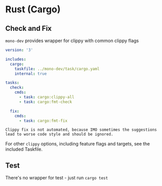 # Rust (Cargo)

## Check and Fix
`mono-dev` provides wrapper for clippy with common clippy flags

```yaml
version: '3'

includes:
  cargo:
    taskfile: ../mono-dev/task/cargo.yaml
    internal: true

tasks:
  check:
    cmds:
      - task: cargo:clippy-all
      - task: cargo:fmt-check

  fix:
    cmds:
      - task: cargo:fmt-fix
```

```admonish note
Clippy fix is not automated, because IMO sometimes the suggestions
lead to worse code style and should be ignored.
```

For other `clippy` options, including feature flags and targets,
see the included Taskfile.

## Test
There's no wrapper for test - just run `cargo test`
